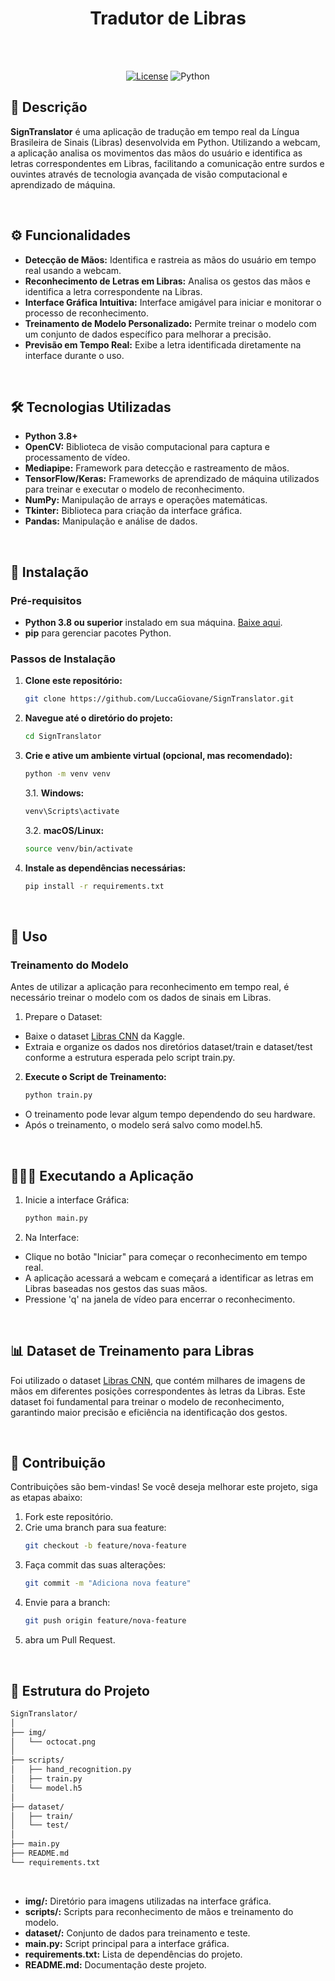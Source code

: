 <div align="center">
   <h1><b>Tradutor de Libras</b></h1><br><br>

   <a href="" target="_blank">![License](https://img.shields.io/badge/license-MIT-blue.svg)</a>
   ![Python](https://img.shields.io/badge/Python-3.8%2B-blue.svg)

</div>


## 📖 Descrição

**SignTranslator** é uma aplicação de tradução em tempo real da Língua Brasileira de Sinais (Libras) desenvolvida em Python. Utilizando a webcam, a aplicação analisa os movimentos das mãos do usuário e identifica as letras correspondentes em Libras, facilitando a comunicação entre surdos e ouvintes através de tecnologia avançada de visão computacional e aprendizado de máquina.

<br>

## ⚙️ Funcionalidades

- **Detecção de Mãos:** Identifica e rastreia as mãos do usuário em tempo real usando a webcam.
- **Reconhecimento de Letras em Libras:** Analisa os gestos das mãos e identifica a letra correspondente na Libras.
- **Interface Gráfica Intuitiva:** Interface amigável para iniciar e monitorar o processo de reconhecimento.
- **Treinamento de Modelo Personalizado:** Permite treinar o modelo com um conjunto de dados específico para melhorar a precisão.
- **Previsão em Tempo Real:** Exibe a letra identificada diretamente na interface durante o uso.

<br>

## 🛠 Tecnologias Utilizadas

- **Python 3.8+**
- **OpenCV:** Biblioteca de visão computacional para captura e processamento de vídeo.
- **Mediapipe:** Framework para detecção e rastreamento de mãos.
- **TensorFlow/Keras:** Frameworks de aprendizado de máquina utilizados para treinar e executar o modelo de reconhecimento.
- **NumPy:** Manipulação de arrays e operações matemáticas.
- **Tkinter:** Biblioteca para criação da interface gráfica.
- **Pandas:** Manipulação e análise de dados.

<br>

## 💾 Instalação

### Pré-requisitos

- **Python 3.8 ou superior** instalado em sua máquina. [Baixe aqui](https://www.python.org/downloads/).
- **pip** para gerenciar pacotes Python.

### Passos de Instalação

1. **Clone este repositório:**

   ```bash
   git clone https://github.com/LuccaGiovane/SignTranslator.git
   ```
2. **Navegue até o diretório do projeto:**
   ```bash
   cd SignTranslator
   ```
3. **Crie e ative um ambiente virtual (opcional, mas recomendado):**
   ```bash
   python -m venv venv
   ```
   3.1. **Windows:**
   ```bash
   venv\Scripts\activate
   ```
   3.2. **macOS/Linux:**
   ```bash
   source venv/bin/activate
   ```
4. **Instale as dependências necessárias:**
   ```bash
   pip install -r requirements.txt
   ```
   
<br>

## 🚀 Uso
### Treinamento do Modelo
Antes de utilizar a aplicação para reconhecimento em tempo real, é necessário treinar o modelo com os dados de sinais em Libras.

1. Prepare o Dataset:
- Baixe o dataset [Libras CNN](https://www.kaggle.com/datasets/allanpardinho/libras-cnn) da Kaggle.
- Extraia e organize os dados nos diretórios dataset/train e dataset/test conforme a estrutura esperada pelo script train.py.

2. **Execute o Script de Treinamento:**
   ```bash
   python train.py
   ```
- O treinamento pode levar algum tempo dependendo do seu hardware.
- Após o treinamento, o modelo será salvo como model.h5.
  
<br>

## 👨🏻‍💻 Executando a Aplicação
1. Inicie a interface Gráfica:
   ```bash
   python main.py
   ```
2. Na Interface:
- Clique no botão "Iniciar" para começar o reconhecimento em tempo real.
- A aplicação acessará a webcam e começará a identificar as letras em Libras baseadas nos gestos das suas mãos.
- Pressione 'q' na janela de vídeo para encerrar o reconhecimento.

<br>

## 📊 Dataset de Treinamento para Libras
Foi utilizado o dataset [Libras CNN](https://www.kaggle.com/datasets/allanpardinho/libras-cnn), que contém milhares de imagens de mãos em diferentes posições correspondentes às letras da Libras. Este dataset foi fundamental para treinar o modelo de reconhecimento, garantindo maior precisão e eficiência na identificação dos gestos.

<br>

## 🤝 Contribuição
Contribuições são bem-vindas! Se você deseja melhorar este projeto, siga as etapas abaixo:

1. Fork este repositório.
1. Crie uma branch para sua feature:
   ```bash
   git checkout -b feature/nova-feature
   ```
3. Faça commit das suas alterações:
   ```bash
   git commit -m "Adiciona nova feature"
   ```
4. Envie para a branch:
   ```bash
   git push origin feature/nova-feature
   ```
5. abra um Pull Request.

<br> 

## 📂 Estrutura do Projeto
```bash
SignTranslator/
│
├── img/
│   └── octocat.png
│
├── scripts/
│   ├── hand_recognition.py
│   ├── train.py
│   └── model.h5
│
├── dataset/
│   ├── train/
│   └── test/
│
├── main.py
├── README.md
└── requirements.txt
```

<br>

- **img/:** Diretório para imagens utilizadas na interface gráfica.
- **scripts/:** Scripts para reconhecimento de mãos e treinamento do modelo.
- **dataset/:** Conjunto de dados para treinamento e teste.
- **main.py:** Script principal para a interface gráfica.
- **requirements.txt:** Lista de dependências do projeto.
- **README.md:** Documentação deste projeto.
